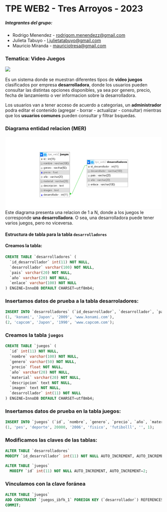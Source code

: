 # TPE WEB2 - Tres Arroyos - 2023

##### *Integrantes del grupo:*

- Rodrigo Menendez - rodrigom.menendezz@gmail.com
- Julieta Tabuyo - l.julietatabuyo@gmail.com 
- Mauricio Miranda - mauriciotresa@gmail.com

### Tematica: **Video Juegos**

![](https://media.istockphoto.com/id/1334436084/es/foto/vista-de-arriba-hacia-abajo-de-coloridos-accesorios-de-juego-iluminados-sobre-la-mesa.jpg?s=612x612&w=0&k=20&c=fcCloH-zF7rFZzUYq6-jFpbEuq5DiipnHX5ZZWHRThE=)


Es un sistema donde se muestran diferentes tipos de **video juegos** clasificados por empresa **desarrolladora**, donde los usuarios pueden consultar las distintas opciones disponibles, ya sea por genero, precio, fecha de lanzamiento o ver informacion sobre la desarrolladora.

Los usuarios van a tener acceso de acuerdo a categorias, un **administrador** podra editar el contenido (agregar - borrar - actualizar - consultar) mientras que los **usuarios comunes** pueden consultar y filtrar bsquedas.
### Diagrama entidad relacion (MER)
![](Db_img.png)
Este diagrama presenta una relacion de 1 a N, donde a los juegos le corresponde **una desarrolladora**. O sea, una desarrolladora puede tener varios juegos, pero no viceversa.

#### Estructura de tabla para la tabla `desarrolladores` 
#### Creamos la tabla:
```SQL
CREATE TABLE `desarrolladores` (
  `id_desarrollador` int(11) NOT NULL,
  `desarrollador` varchar(100) NOT NULL,
  `pais` varchar(20) NOT NULL,
  `año` varchar(20) NOT NULL,
  `enlace` varchar(100) NOT NULL
) ENGINE=InnoDB DEFAULT CHARSET=utf8mb4;
```
### Insertamos datos de prueba a la tabla desarroladores:
```SQL
INSERT INTO `desarrolladores` (`id_desarrollador`, `desarrollador`, `pais`, `año`, `enlace`) VALUES
(1, 'konami', 'Japon', '2009', 'www.konami.com'),
(2, 'capcom', 'Japon', '1990', 'www.capcom.com');
```

### Creamos la tabla `juegos`
```SQL
CREATE TABLE `juegos` (
  `id` int(11) NOT NULL,
  `nombre` varchar(100) NOT NULL,
  `genero` varchar(50) NOT NULL,
  `precio` float NOT NULL,
  `año` varchar(20) NOT NULL,
  `material` varchar(20) NOT NULL,
  `descripcion` text NOT NULL,
  `imagen` text NOT NULL,
  `desarrollador` int(11) NOT NULL
) ENGINE=InnoDB DEFAULT CHARSET=utf8mb4;
```
### Insertamos datos de prueba en la tabla juegos:
```SQL
INSERT INTO `juegos` (`id`, `nombre`, `genero`, `precio`, `año`, `material`, `descripcion`, `imagen`, `desarrollador`) VALUES
(1, 'pes', 'deporte', 20000, '2006', 'fisico', 'futibolll', '', 1);
```
### Modificamos las **claves** de las tablas:
```SQL
ALTER TABLE `desarrolladores`
MODIFY `id_desarrollador` int(11) NOT NULL AUTO_INCREMENT, AUTO_INCREMENT=3;
```
```SQL
ALTER TABLE `juegos`
  MODIFY `id` int(11) NOT NULL AUTO_INCREMENT, AUTO_INCREMENT=2;
```
### Vinculamos con la clave foránea
```SQL
ALTER TABLE `juegos`
ADD CONSTRAINT `juegos_ibfk_1` FOREIGN KEY (`desarrollador`) REFERENCES`desarrolladores` (`id_desarrollador`);
COMMIT;
```
